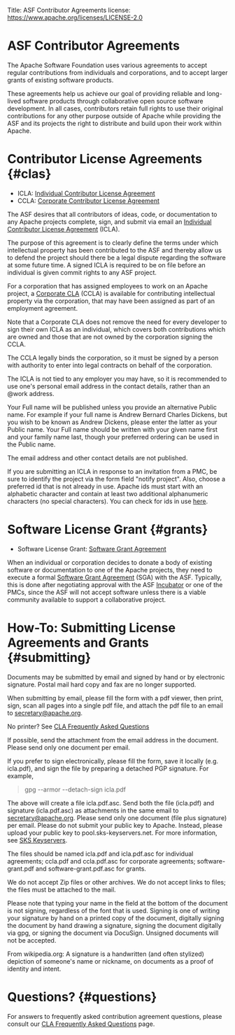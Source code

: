 Title: ASF Contributor Agreements
license: https://www.apache.org/licenses/LICENSE-2.0

# ASF Contributor Agreements

The Apache Software Foundation uses various agreements to 
accept regular contributions from individuals and corporations, and to accept
larger grants of existing software products.

These agreements help us achieve our goal of providing reliable and
long-lived software products through collaborative open source software
development. In all cases, contributors retain full rights to use their
original contributions for any other purpose outside of Apache while
providing the ASF and its projects the right to distribute and build upon
their work within Apache.

# Contributor License Agreements  {#clas}

* ICLA: [Individual Contributor License Agreement](icla.pdf)
* CCLA: [Corporate Contributor License Agreement](cla-corporate.pdf)

The ASF desires that all contributors of ideas, code, or documentation to
any Apache projects complete, sign, and submit via
email an [Individual Contributor License Agreement](icla.pdf) (ICLA). 

The purpose of this agreement is to clearly define the
terms under which intellectual property has been contributed to the ASF and
thereby allow us to defend the project should there be a legal dispute
regarding the software at some future time. A signed ICLA is required to be
on file before an individual is given commit rights to any ASF project.

For a corporation that has assigned employees to work on an Apache project,
a [Corporate CLA](cla-corporate.pdf) (CCLA) is available for contributing
intellectual property via the corporation, that may have been assigned as
part of an employment agreement.

Note that a Corporate CLA does not remove
the need for every developer to sign their own ICLA as an individual, which
covers both contributions which are owned and those that are not owned by the corporation
signing the CCLA.

The CCLA legally binds the corporation, so it must be signed by a person with
authority to enter into legal contracts on behalf of the corporation.

The ICLA is not tied to any employer you may have, so it is recommended to
use one's personal email address in the contact details, rather than an @work
address.

Your Full name will be published unless you provide an alternative Public name.
For example if your full name is Andrew Bernard Charles Dickens, but you wish
to be known as Andrew Dickens, please enter the latter as your Public name.
Your Full name should be written with your given name first and your family name
last, though your preferred ordering can be used in the Public name.

The email address and other contact details are not published.

If you are submitting an ICLA in response to an invitation from a PMC, be sure to
identify the project via the form field "notify project". Also, choose a preferred id that
is not already in use. Apache ids must start with an alphabetic character and contain
at least two additional alphanumeric characters (no special characters).
You can check for ids in use [here](http://people.apache.org/committer-index.html).

# Software License Grant  {#grants}

* Software License Grant: [Software Grant Agreement](software-grant-template.pdf)

When an individual or corporation decides to donate a body of existing
software or documentation to one of the Apache projects, they need to
execute a formal [Software Grant Agreement](software-grant-template.pdf) (SGA) with
the ASF. Typically, this is done after negotiating approval with the ASF
[Incubator](http://incubator.apache.org/) or one of the PMCs, since the ASF
will not accept software unless there is a viable community available to
support a collaborative project.

# How-To: Submitting License Agreements and Grants  {#submitting}

Documents may be submitted by email and signed by hand or by electronic signature.
Postal mail hard copy and fax are no longer supported.

When submitting by email, please fill the form with a pdf viewer, then
print, sign, scan all pages into a single pdf file, 
and attach the pdf file to an email to secretary@apache.org. 

No printer? See [CLA Frequently Asked Questions](cla-faq.html#printer)

If possible, send the attachment from the email address in the document.
Please send only one document per email.

If you prefer to sign electronically, please fill the form, save it locally (e.g. icla.pdf), and sign the
file by preparing a detached PGP signature. For example,

>gpg --armor --detach-sign icla.pdf

The above will create a file icla.pdf.asc. Send both the file (icla.pdf) and signature
(icla.pdf.asc) as attachments in the same email to secretary@apache.org. Please send only one 
document (file plus signature) per email. Please do not submit your public key to Apache.
Instead, please upload your public key to pool.sks-keyservers.net. For more information,
see [SKS Keyservers](https://sks-keyservers.net/).

The files should be named
icla.pdf and icla.pdf.asc for individual agreements;
ccla.pdf and ccla.pdf.asc  for corporate agreements;
software-grant.pdf and software-grant.pdf.asc for grants. 

We do not accept Zip files or other archives.
We do not accept links to files; the files must be attached to the mail.

Please note that typing your name in the field at the bottom of the document is not signing,
regardless of the font that is used.
Signing is one of writing your signature by hand on a printed copy of the document,
digitally signing the document by hand drawing a signature, signing the document digitally
via gpg, or signing the document via DocuSign. Unsigned documents will not be accepted.

From wikipedia.org: A signature is a handwritten (and often stylized) depiction of someone's name
or nickname, on documents as a proof of identity and intent. 

# Questions?  {#questions}

For answers to frequently asked contribution agreement questions, please consult our 
[CLA Frequently Asked Questions](cla-faq.html) page.

